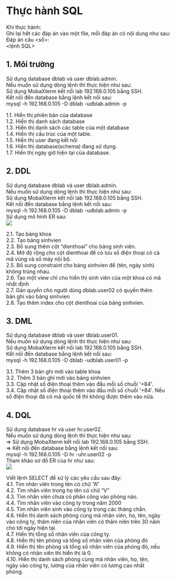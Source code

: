 # Thực hành SQL  
Khi thực hành:  
Ghi lại hết các đáp án vào một file, mỗi đáp án có nội dung như sau:  
Đáp án câu <số>:  
<lệnh SQL>  

## 1. Môi trường  
Sử dụng database dblab và user dblab.admin.  
Nếu muốn sử dụng dòng lệnh thì thực hiện như sau:  
Sử dụng MobaXterm kết nối lab 192.168.0.105 bằng SSH.  
Kết nối đến database bằng lệnh kết nối sau:  
mysql -h 192.168.0.105 -D dblab -udblab.admin -p  

1.1. Hiển thị phiên bản của database  
1.2. Hiển thị danh sách database  
1.3. Hiển thị danh sách các table của một database  
1.4. Hiển thị cấu trúc của một table.  
1.5. Hiển thị user đang kết nối  
1.6. Hiển thị database(schema) đang sử dụng.  
1.7. Hiển thị ngày giờ hiện tại của database.  
## 2. DDL  
Sử dụng database dblab và user dblab.admin.  
Nếu muốn sử dụng dòng lệnh thì thực hiện như sau:  
Sử dụng MobaXterm kết nối lab 192.168.0.105 bằng SSH.  
Kết nối đến database bằng lệnh kết nối sau:  
mysql -h 192.168.0.105 -D dblab -udblab.admin -p  
Sử dụng mô hình ER sau:  
![](https://i.imgur.com/0TaGAMK.png)

2.1. Tạo bảng khoa  
2.2. Tạo bảng sinhvien  
2.3. Bổ sung thêm cột “dienthoai” cho bảng sinh viên.  
2.4. Mở độ rộng cho cột dienthoai để có lưu số điện thoại có cả  
mã vùng và số máy nội bộ.  
2.5. Bổ sung constraint cho bảng sinhvien để (tên, ngày sinh)  
không trùng nhau.  
2.6. Tạo một view chỉ cho hiển thị sinh viên của một khoa có mã  
nhất định  
2.7. Gán quyền cho người dùng dblab.user02 có quyền thêm  
bản ghi vào bảng sinhvien  
2.8. Tạo thêm index cho cột dienthoai của bảng sinhvien.  
## 3. DML  
Sử dụng database dblab và user dblab.user01.  
Nếu muốn sử dụng dòng lệnh thì thực hiện như sau:  
Sử dụng MobaXterm kết nối lab 192.168.0.105 bằng SSH.  
Kết nối đến database bằng lệnh kết nối sau:  
mysql -h 192.168.0.105 -D dblab -udblab.user01 -p  

3.1. Thêm 3 bản ghi mới vào table khoa  
3.2. Thêm 3 bản ghi mới vào bảng sinhvien  
3.3. Cập nhật số điện thoại thêm vào đầu mỗi số chuỗi '+84'.  
3.4. Cập nhật số điện thoại thêm vào đầu mỗi số chuỗi '+84'. Nếu  
số điện thoại đã có mã quốc tế thì không được thêm vào nữa.  
## 4. DQL  
Sử dụng database hr và user hr.user02.  
Nếu muốn sử dụng dòng lệnh thì thực hiện như sau:  
=> Sử dụng MobaXterm kết nối lab 192.168.0.105 bằng SSH.  
=> Kết nối đến database bằng lệnh kết nối sau:  
mysql -h 192.168.0.105 -D hr -uhr.user02 -p  
Tham khảo sơ đồ ER của hr như sau:  
![](https://i.imgur.com/xrlLQnR.png)

Viết lệnh SELECT để xử lý các yêu cầu sau đây:  
4.1. Tìm nhân viên trong tên có chữ “A”  
4.2. Tìm nhân viên trong họ tên có chữ “V”  
4.3. Tìm nhân viên chưa có phân công vào phòng nào.  
4.4. Tìm nhân viên vào công ty trong năm 2000  
4.5. Tìm nhân viên sinh vào công ty trong các tháng chẵn.  
4.6. Hiển thị danh sách phòng cùng mã nhân viên, họ, tên, ngày  
vào công ty, thâm niên của nhân viên có thâm niên trên 30 năm  
cho tới ngày hiện tại.  
4.7. Hiển thị tổng số nhân viên của công ty.  
4.8. Hiển thị tên phòng và tổng số nhân viên của phòng đó  
4.9. Hiển thị tên phòng và tổng số nhân viên của phòng đó, nếu  
không có nhân viên thì hiển thị là 0.  
4.10. Hiển thị danh sách phòng cùng mã nhân viên, họ, tên,  
ngày vào công ty, lương của nhân viên có lương cao nhất  
phòng.  
